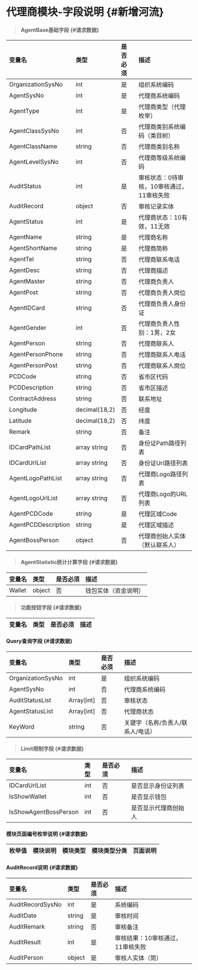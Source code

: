 # 代理商模块-字段说明 {#新增河流}

> #### AgentBase基础字段 {#请求数据}

| 变量名 | 类型 | 是否必须 | 描述 |
| :--- | :--- | :--- | :--- |
| OrganizationSysNo | int | 是 | 组织系统编码 |
| AgentSysNo | int | 是 | 代理商系统编码 |
| AgentType | int | 是 | 代理商类型（代理枚举） |
| AgentClassSysNo | int | 否 | 代理商类别系统编码（类目树） |
| AgentClassName | string | 否 | 代理商类别名称 |
| AgentLevelSysNo | int | 否 | 代理商等级系统编码 |
| AuditStatus | int | 是 | 审核状态：0待审核，10审核通过，11审核失败 |
| AuditRecord | object | 否 | 审核记录实体 |
| AgentStatus | int | 是 | 代理商状态：10有效，11无效 |
| AgentName | string | 是 | 代理商名称 |
| AgentShortName | string | 是 | 代理商简称 |
| AgentTel | string | 否 | 代理商联系电话 |
| AgentDesc | string | 否 | 代理商描述 |
| AgentMaster | string | 否 | 代理商负责人 |
| AgentPost | string | 否 | 代理商负责人岗位 |
| AgentIDCard | string | 否 | 代理商负责人身份证 |
| AgentGender | int | 否 | 代理商负责人性别：1男，2女 |
| AgentPerson | string | 否 | 代理商联系人 |
| AgentPersonPhone | string | 否 | 代理商联系人电话 |
| AgentPersonPost | string | 否 | 代理商联系人岗位 |
| PCDCode | string | 否 | 省市区代码 |
| PCDDescription | string | 否 | 省市区描述 |
| ContractAddress | string | 否 | 联系地址 |
| Longitude | decimal\(18,2\) | 否 | 经度 |
| Latitude | decimal\(18,2\) | 否 | 纬度 |
| Remark | string | 否 | 备注 |
| IDCardPathList | array string | 否 | 身份证Path路径列表 |
| IDCardUrlList | array string | 否 | 身份证Url路径列表 |
| AgentLogoPathList | array string | 否 | 代理商Logo路径列表 |
| AgentLogoUrlList | array string | 否 | 代理商Logo的URL列表 |
| AgentPCDCode | string | 是 | 代理区域Code |
| AgentPCDDescription | string | 是 | 代理区域描述 |
| AgentBossPerson | object | 否 | 代理商创始人实体（默认联系人） |

> #### AgentStatistic统计计算字段 {#请求数据}

| 变量名 | 类型 | 是否必须 | 描述 |
| :--- | :--- | :--- | :--- |
| Wallet | object | 否 | 钱包实体（资金说明） |

> #### 功能按钮字段 {#请求数据}

| 变量名 | 类型 | 是否必须 | 描述 |
| :--- | :--- | :--- | :--- |


#### Query查询字段 {#请求数据}

| 变量名 | 类型 | 是否必须 | 描述 |
| :--- | :--- | :--- | :--- |
| OrganizationSysNo | int | 是 | 组织系统编码 |
| AgentSysNo | int | 否 | 代理商系统编码 |
| AuditStatusList | Array\[int\] | 否 | 审核状态 |
| AgentStatusList | Array\[int\] | 否 | 代理商状态 |
| KeyWord | string | 否 | 关键字（名称/负责人/联系人/电话） |

> #### Limit限制字段 {#请求数据}

| 变量名 | 类型 | 是否必须 | 描述 |
| :--- | :--- | :--- | :--- |
| IDCardUrlList | int | 否 | 是否显示身份证列表 |
| IsShowWallet | int | 否 | 是否显示钱包 |
| IsShowAgentBossPerson | int | 否 | 是否显示代理商创始人 |

#### 模块页面编号枚举说明 {#请求数据}

| 枚举值 | 模块说明 | 模块类型 | 模块类型分类 | 页面说明 |
| :--- | :--- | :--- | :--- | :--- |


#### AuditRecord说明 {#请求数据}

| 变量名 | 类型 | 是否必须 | 描述 |
| :--- | :--- | :--- | :--- |
| AuditRecordSysNo | int | 是 | 系统编码 |
| AuditDate | string | 是 | 审核时间 |
| AuditRemark | string | 否 | 审核备注 |
| AuditResult | int | 是 | 审核结果：10审核通过，11审核失败 |
| AuditPerson | object | 是 | 审核人实体（简） |



